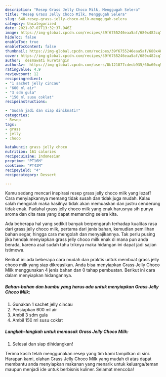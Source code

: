 ```yaml
---
description: "Resep Grass Jelly Choco Milk, Menggugah Selera"
title: "Resep Grass Jelly Choco Milk, Menggugah Selera"
slug: 640-resep-grass-jelly-choco-milk-menggugah-selera
category: Uncategorized
date: 2021-07-07T13:32:37.946Z
image: https://img-global.cpcdn.com/recipes/39f6755246eaa5af/680x482cq70/grass-jelly-choco-milk-foto-resep-utama.jpg
hideToc: false
enableToc: true
enableTocContent: false
thumbnail: https://img-global.cpcdn.com/recipes/39f6755246eaa5af/680x482cq70/grass-jelly-choco-milk-foto-resep-utama.jpg
cover: https://img-global.cpcdn.com/recipes/39f6755246eaa5af/680x482cq70/grass-jelly-choco-milk-foto-resep-utama.jpg
author:  desmawati kuretangin
authorAv:  https://img-global.cpcdn.com/users/8b121877cdecb935/60x60cq50/avatar.jpg
ratingvalue: 4.9
reviewcount: 12
recipeingredient:
- "1 sachet jelly cincau"
- "600 ml air"
- "3 sdm gula"
- "150 ml susu coklat"
recipeinstructions:

- "Sudah jadi dan siap dinikmati!"
categories:
- Resep
tags:
- grass
- jelly
- choco

katakunci: grass jelly choco 
nutrition: 161 calories
recipecuisine: Indonesian
preptime: "PT16M"
cooktime: "PT43M"
recipeyield: "4"
recipecategory: Dessert

---
```



Kamu sedang mencari inspirasi resep grass jelly choco milk yang lezat? Cara menyiapkannya memang tidak susah dan tidak juga mudah. Kalau salah mengolah maka hasilnya tidak akan memuaskan dan justru cenderung tidak enak. Padahal grass jelly choco milk yang enak harusnya sih punya aroma dan cita rasa yang dapat memancing selera kita.


Ada beberapa hal yang sedikit banyak berpengaruh terhadap kualitas rasa dari grass jelly choco milk, pertama dari jenis bahan, kemudian pemilihan bahan segar, hingga cara mengolah dan menyajikannya. Tak perlu pusing jika hendak menyiapkan grass jelly choco milk enak di mana pun anda berada, karena asal sudah tahu triknya maka hidangan ini dapat jadi sajian istimewa.




Berikut ini ada beberapa cara mudah dan praktis untuk membuat grass jelly choco milk yang siap dikreasikan. Anda bisa menyiapkan Grass Jelly Choco Milk menggunakan 4 jenis bahan dan 0 tahap pembuatan. Berikut ini cara dalam menyiapkan hidangannya.

<!--inarticleads1-->

##### Bahan-bahan dan bumbu yang harus ada untuk menyiapkan Grass Jelly Choco Milk:

1. Gunakan 1 sachet jelly cincau
1. Persiapkan 600 ml air
1. Ambil 3 sdm gula
1. Ambil 150 ml susu coklat




<!--inarticleads2-->

##### Langkah-langkah untuk memasak Grass Jelly Choco Milk:


1. Selesai dan siap dihidangkan!



Terima kasih telah menggunakan resep yang tim kami tampilkan di sini. Harapan kami, olahan Grass Jelly Choco Milk yang mudah di atas dapat membantu anda menyiapkan makanan yang menarik untuk keluarga/teman maupun menjadi ide untuk berbisnis kuliner. Selamat mencoba!
